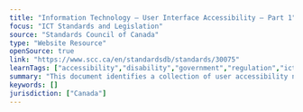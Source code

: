 ```yaml
---
title: "Information Technology — User Interface Accessibility — Part 1"
focus: "ICT Standards and Legislation"
source: "Standards Council of Canada"
type: "Website Resource"
openSource: true
link: "https://www.scc.ca/en/standardsdb/standards/30075"
learnTags: ["accessibility","disability","government","regulation","ict","framework","canadianLandscape"]
summary: "This document identifies a collection of user accessibility needs that diverse users have of ICT systems to make these systems accessible to them."
keywords: []
jurisdiction: ["Canada"]
---
```

